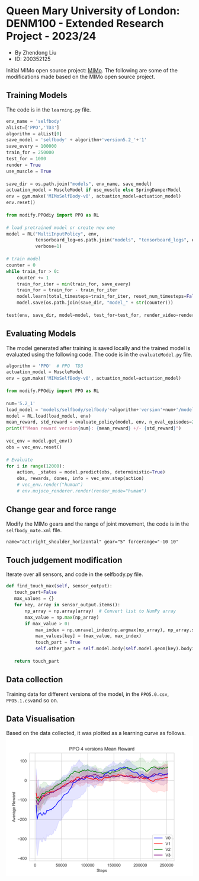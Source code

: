 # Queen Mary University of London: DENM100 - Extended Research Project - 2023/24

- By Zhendong Liu
- ID: 200352125

Initial MIMo open source project: [MIMo](https://github.com/trieschlab/MIMo).
The following are some of the modifications made based on the MIMo open source project.

## Training Models
The code is in the `learning.py` file.
```python
env_name = 'selfbody'
alList=['PPO','TD3']
algorithm = alList[0]
save_model = 'selfbody' + algorithm+'version5.2_'+'1'
save_every = 100000
train_for = 250000
test_for = 1000
render = True
use_muscle = True

save_dir = os.path.join("models", env_name, save_model)
actuation_model = MuscleModel if use_muscle else SpringDamperModel
env = gym.make('MIMoSelfBody-v0', actuation_model=actuation_model)
env.reset()

from modify.PPOdiy import PPO as RL

# load pretrained model or create new one
model = RL("MultiInputPolicy", env,
           tensorboard_log=os.path.join("models", "tensorboard_logs", env_name, save_model),
           verbose=1)

# train model
counter = 0
while train_for > 0:
    counter += 1
    train_for_iter = min(train_for, save_every)
    train_for = train_for - train_for_iter
    model.learn(total_timesteps=train_for_iter, reset_num_timesteps=False)
    model.save(os.path.join(save_dir, "model_" + str(counter)))

test(env, save_dir, model=model, test_for=test_for, render_video=render)

```

## Evaluating Models
The model generated after training is saved locally and the trained model is evaluated using the following code. The code is in the `evaluateModel.py` file.
```python
algorithm = 'PPO'  # PPO  TD3
actuation_model = MuscleModel
env = gym.make('MIMoSelfBody-v0', actuation_model=actuation_model)

from modify.PPOdiy import PPO as RL

num='5.2_1'
load_model = 'models/selfbody/selfbody'+algorithm+'version'+num+'/model_1'
model = RL.load(load_model, env)
mean_reward, std_reward = evaluate_policy(model, env, n_eval_episodes=20,render=False)
print(f"Mean reward version{num}: {mean_reward} +/- {std_reward}")

vec_env = model.get_env()
obs = vec_env.reset()

# Evaluate
for i in range(12000):
    action, _states = model.predict(obs, deterministic=True)
    obs, rewards, dones, info = vec_env.step(action)
    # vec_env.render("human")
    # env.mujoco_renderer.render(render_mode="human")
```

## Change gear and force range
Modify the MIMo gears and the range of joint movement, the code is in the `selfbody_mate.xml` file.
```xml
name="act:right_shoulder_horizontal" gear="5" forcerange="-10 10"
```

## Touch judgement modification
Iterate over all sensors, and code in the selfbody.py file.
```python
def find_touch_max(self, sensor_output):
   touch_part=False
   max_values = {}
   for key, array in sensor_output.items():
       np_array = np.array(array)  # Convert list to NumPy array
       max_value = np.max(np_array)
       if max_value > 0:
           max_index = np.unravel_index(np.argmax(np_array), np_array.shape)
           max_values[key] = (max_value, max_index)
           touch_part = True
           self.other_part = self.model.body(self.model.geom(key).bodyid).name

   return touch_part
```

## Data collection
Training data for different versions of the model, in the `PPO5.0.csv`, `PPO5.1.csv`and so on.

## Data Visualisation
Based on the data collected, it was plotted as a learning curve as follows.
![](./images/4versions.png)


